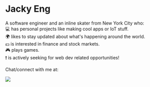 # Jacky Eng

A software engineer and an inline skater from New York City who:  
:computer: has personal projects like making cool apps or IoT stuff.  
:earth_africa: likes to stay updated about what's happening around the world.    
:dollar: is interested in finance and stock markets.  
:video_game: plays games.  
:exclamation: is actively seeking for web dev related opportunities!  

Chat/connect with me at:  
<p>
	<a href="https://www.linkedin.com/in/jengworks/"><img src="https://img.icons8.com/android/24/000000/linkedin.png"/></a>
</p>
